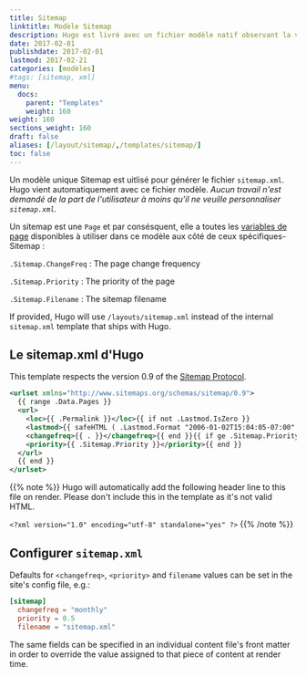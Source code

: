```yaml
---
title: Sitemap
linktitle: Modèle Sitemap 
description: Hugo est livré avec un fichier modèle natif observant la v0.9 du protocole Sitemap, mais vous pouvez annuler ce modèle si besoin.
date: 2017-02-01
publishdate: 2017-02-01
lastmod: 2017-02-21
categories: [modèles]
#tags: [sitemap, xml]
menu:
  docs:
    parent: "Templates"
    weight: 160
weight: 160
sections_weight: 160
draft: false
aliases: [/layout/sitemap/,/templates/sitemap/]
toc: false
---
```


Un modèle unique Sitemap est uitlisé pour générer le fichier `sitemap.xml`.
Hugo vient automatiquement avec ce fichier modèle. *Aucun travail n'est demandé de la part de l'utilisateur à moins qu'il ne veuille personnaliser `sitemap.xml`.*

Un sitemap est une `Page` et par consésquent, elle a toutes les [variables de page][pagevars] disponibles à utiliser dans ce modèle aux côté de ceux spécifiques-Sitemap :

`.Sitemap.ChangeFreq`
: The page change frequency

`.Sitemap.Priority`
: The priority of the page

`.Sitemap.Filename`
: The sitemap filename

If provided, Hugo will use `/layouts/sitemap.xml` instead of the internal `sitemap.xml` template that ships with Hugo.

## Le sitemap.xml d'Hugo

This template respects the version 0.9 of the [Sitemap Protocol](http://www.sitemaps.org/protocol.html).

```xml
<urlset xmlns="http://www.sitemaps.org/schemas/sitemap/0.9">
  {{ range .Data.Pages }}
  <url>
    <loc>{{ .Permalink }}</loc>{{ if not .Lastmod.IsZero }}
    <lastmod>{{ safeHTML ( .Lastmod.Format "2006-01-02T15:04:05-07:00" ) }}</lastmod>{{ end }}{{ with .Sitemap.ChangeFreq }}
    <changefreq>{{ . }}</changefreq>{{ end }}{{ if ge .Sitemap.Priority 0.0 }}
    <priority>{{ .Sitemap.Priority }}</priority>{{ end }}
  </url>
  {{ end }}
</urlset>
```

{{% note %}}
Hugo will automatically add the following header line to this file
on render. Please don't include this in the template as it's not valid HTML.

`<?xml version="1.0" encoding="utf-8" standalone="yes" ?>`
{{% /note %}}

## Configurer `sitemap.xml`

Defaults for `<changefreq>`, `<priority>` and `filename` values can be set in the site's config file, e.g.:

```toml
[sitemap]
  changefreq = "monthly"
  priority = 0.5
  filename = "sitemap.xml"
```

The same fields can be specified in an individual content file's front matter in order to override the value assigned to that piece of content at render time.

[pagevars]: /variables/page/